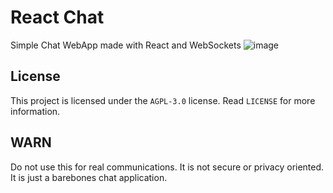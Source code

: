 # React Chat
Simple Chat WebApp made with React and WebSockets
![image](https://github.com/rdbo/react-simple-chat/assets/57117082/77aa842c-c533-41be-87e4-eaba179e58bc)

## License
This project is licensed under the `AGPL-3.0` license. Read `LICENSE` for more information.

## WARN
Do not use this for real communications. It is not secure or privacy oriented. It is just a barebones chat application.

